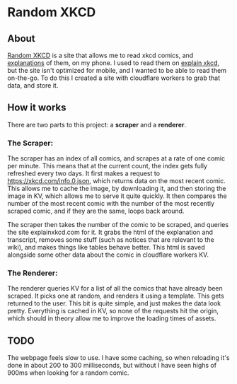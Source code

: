 # Random XKCD

## About

[Random XKCD](https://xkcd.julianbuse.com) is a site that allows me to read xkcd comics, and [explanations](https://www.explainxkcd.com) of them, on my phone. I used to read them on [explain xkcd](https://www.explainxkcd.com), but the site isn't optimized for mobile, and I wanted to be able to read them on-the-go. To do this I created a site with cloudflare workers to grab that data, and store it.

## How it works

There are two parts to this project: a __scraper__ and a __renderer__. 

### The Scraper:

The scraper has an index of all comics, and scrapes at a rate of one comic per minute. This means that at the current count, the index gets fully refreshed every two days. It first makes a request to https://xkcd.com/info.0.json, which returns data on the most recent comic. This allows me to cache the image, by downloading it, and then storing the image in KV, which allows me to serve it quite quickly. It then compares the number of the most recent comic with the number of the most recently scraped comic, and if they are the same, loops back around. 

The scraper then takes the number of the comic to be scraped, and queries the site explainxkcd.com for it. It grabs the html of the explanation and transcript, removes some stuff (such as notices that are relevant to the wiki), and makes things like tables behave better. This html is saved alongside some other data about the comic in cloudflare workers KV.

### The Renderer:

The renderer queries KV for a list of all the comics that have already been scraped. It picks one at random, and renders it using a template. This gets returned to the user. This bit is quite simple, and just makes the data look pretty. Everything is cached in KV, so none of the requests hit the origin, which should in theory allow me to improve the loading times of assets.

## TODO

The webpage feels slow to use. I have some caching, so when reloading it's done in about 200 to 300 milliseconds, but without I have seen highs of 900ms when looking for a random comic.
